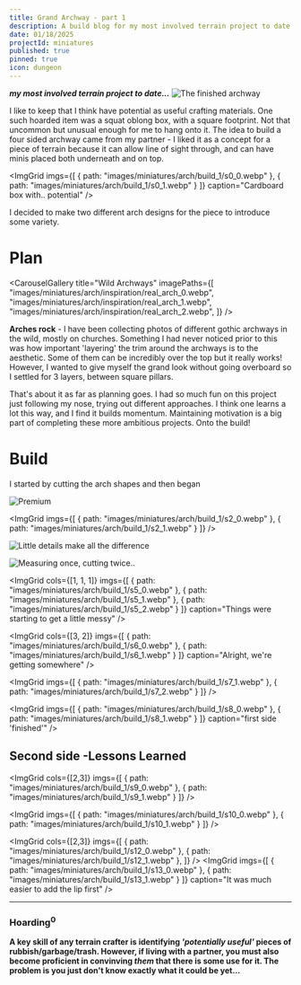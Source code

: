 ```yaml
---
title: Grand Archway - part 1
description: A build blog for my most involved terrain project to date - a large stone archway.
date: 01/18/2025
projectId: miniatures
published: true
pinned: true
icon: dungeon
---
```

<script>
    import ImgHoverToggle from "../lib/components/ImgHoverToggle.svelte";
    import Footnote from "../lib/components/Footnote.svelte";
    import FaIcon from "../lib/components/FaIcon.svelte";
    import CarouselGallery from "../lib/components/CarouselGallery.svelte";
    import ImgGrid from "../lib/components/layout/ImgGrid.svelte";
</script>

**_my most involved terrain project to date..._**
![The finished archway](miniatures/arch/arch_0.webp)

I like to keep <Footnote text="bits of packaging" anchor="hoarding" ref="0"/> that I think have potential as useful crafting materials. One such hoarded item was a squat oblong box, with a square footprint. Not that uncommon but unusual enough for me to hang onto it. The idea to build a four sided archway came from my partner - I liked it as a concept for a piece of terrain because it can allow line of sight through, and can have minis placed both underneath and on top.

<ImgGrid
    imgs={[
        { path: "images/miniatures/arch/build_1/s0_0.webp" },
        { path: "images/miniatures/arch/build_1/s0_1.webp" }
    ]}
    caption="Cardboard box with.. potential"
/>

I decided to make two different arch designs for the piece to introduce some variety.

# Plan

<CarouselGallery
    title="Wild Archways"
    imagePaths={[
    "images/miniatures/arch/inspiration/real_arch_0.webp",
    "images/miniatures/arch/inspiration/real_arch_1.webp",
    "images/miniatures/arch/inspiration/real_arch_2.webp",
    ]}
    />

**Arches rock** - I have been collecting photos of different gothic archways in the wild, mostly on churches. Something I had never noticed prior to this was how important 'layering' the trim around the archways is to the aesthetic. Some of them can be incredibly over the top but it really works! However, I wanted to give myself the grand look without going overboard so I settled for 3 layers, between square pillars.

<ImgHoverToggle
    src="miniatures/arch/plan/arch_drawing.webp"
    srcHover="miniatures/arch/plan/arch_parchment.webp"
    alt="design for arch 1"
/>

That's about it as far as planning goes. I had so much fun on this project just following my nose, trying out different approaches. I think one learns a lot this way, and I find it builds momentum. Maintaining motivation is a big part of completing these more ambitious projects. Onto the build!

# Build

I started by cutting the arch shapes and then began

![Premium](miniatures/arch/build_1/s1_0.webp)


<ImgGrid
    imgs={[
        { path: "images/miniatures/arch/build_1/s2_0.webp" },
        { path: "images/miniatures/arch/build_1/s2_1.webp" }
    ]}
/>

![Little details make all the difference](miniatures/arch/build_1/s3_0.webp)


![Measuring once, cutting twice..](miniatures/arch/build_1/s4_0.webp)

<ImgGrid
    cols={[1, 1, 1]}
    imgs={[
        { path: "images/miniatures/arch/build_1/s5_0.webp" },
        { path: "images/miniatures/arch/build_1/s5_1.webp" },
        { path: "images/miniatures/arch/build_1/s5_2.webp" }
    ]}
    caption="Things were starting to get a little messy"
/>


<ImgGrid
    cols={[3, 2]}
    imgs={[
        { path: "images/miniatures/arch/build_1/s6_0.webp" },
        { path: "images/miniatures/arch/build_1/s6_1.webp" }
    ]}
    caption="Alright, we're getting somewhere"
/>

<ImgGrid
    imgs={[
        { path: "images/miniatures/arch/build_1/s7_1.webp" },
        { path: "images/miniatures/arch/build_1/s7_2.webp" }
    ]}
/>

<ImgGrid
    imgs={[
        { path: "images/miniatures/arch/build_1/s8_0.webp" },
        { path: "images/miniatures/arch/build_1/s8_1.webp" }
    ]}
    caption="first side 'finished'"
/>

## Second side -Lessons Learned

<ImgGrid
    cols={[2,3]}
    imgs={[
        { path: "images/miniatures/arch/build_1/s9_0.webp" },
        { path: "images/miniatures/arch/build_1/s9_1.webp" }
    ]}
/>

<ImgGrid
    imgs={[
        { path: "images/miniatures/arch/build_1/s10_0.webp" },
        { path: "images/miniatures/arch/build_1/s10_1.webp" }
    ]}
/>

<ImgHoverToggle
    src="miniatures/arch/build_1/s11_0.webp"
    srcHover="miniatures/arch/build_1/s11_1.webp"
    alt="Hover/click to see stone texturing."
/>

<ImgGrid
    cols={[2,3]}
    imgs={[
        { path: "images/miniatures/arch/build_1/s12_0.webp" },
        { path: "images/miniatures/arch/build_1/s12_1.webp" },
    ]}
/>
<ImgGrid
    imgs={[
        { path: "images/miniatures/arch/build_1/s13_0.webp" },
        { path: "images/miniatures/arch/build_1/s13_1.webp" }
    ]}
    caption="It was much easier to add the lip first"
/>


<hr/>

### <a name="hoarding">Hoarding<sup>0</sup></a> <FaIcon icon=""/>

**A key skill of any terrain crafter is identifying _'potentially useful'_ pieces of rubbish/garbage/trash. However, if living with a partner, you must also become proficient in convinving _them_ that there is some use for it. The problem is you just don't know exactly what it could be yet...**

